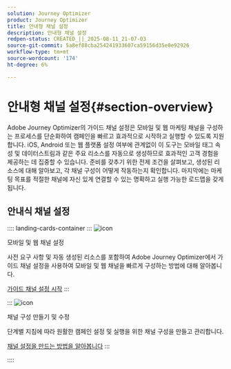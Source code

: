 ```yaml
---
solution: Journey Optimizer
product: Journey Optimizer
title: 안내형 채널 설정
description: 안내형 채널 설정
redpen-status: CREATED_||_2025-08-11_21-07-03
source-git-commit: 5a8ef88cba254241933607ca59156d35e0e92926
workflow-type: tm+mt
source-wordcount: '174'
ht-degree: 6%

---
```



# 안내형 채널 설정{#section-overview}

Adobe Journey Optimizer의 가이드 채널 설정은 모바일 및 웹 마케팅 채널을 구성하는 프로세스를 단순화하여 캠페인을 빠르고 효과적으로 시작하고 실행할 수 있도록 지원합니다. iOS, Android 또는 웹 플랫폼 설정 여부에 관계없이 이 도구는 모바일 태그 속성 및 데이터스트림과 같은 주요 리소스를 자동으로 생성하므로 효과적인 고객 경험을 제공하는 데 집중할 수 있습니다. 준비를 갖추기 위한 전제 조건을 살펴보고, 생성된 리소스에 대해 알아보고, 각 채널 구성이 어떻게 작동하는지 확인합니다. 마지막에는 마케팅 목표를 적절한 채널에 자신 있게 연결할 수 있는 명확하고 실행 가능한 로드맵을 갖게 됩니다.

## 안내식 채널 설정

:::: landing-cards-container
:::
![icon](https://cdn.experienceleague.adobe.com/icons/gear.svg)

모바일 및 웹 채널 설정

사전 요구 사항 및 자동 생성된 리소스를 포함하여 Adobe Journey Optimizer에서 가이드 채널 설정을 사용하여 모바일 및 웹 채널을 빠르게 구성하는 방법에 대해 알아봅니다.

[가이드 채널 설정 시작](../using/configuration/set-mobile-config.md)
:::

:::
![icon](https://cdn.experienceleague.adobe.com/icons/list-check.svg)

채널 구성 만들기 및 수정

단계별 지침에 따라 원활한 캠페인 설정 및 실행을 위한 채널 구성을 만들고 관리합니다.

[채널 설정을 만드는 방법을 알아봅니다](../using/configuration/create-channel-set-up.md)
:::

::::
